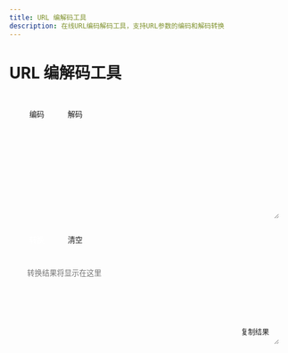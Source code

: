 ```yaml
---
title: URL 编解码工具
description: 在线URL编码解码工具，支持URL参数的编码和解码转换
---
```


<script setup>
import { ref } from 'vue'

const inputText = ref('')
const outputText = ref('')
const mode = ref('encode')

const handleConvert = () => {
  try {
    if (mode.value === 'encode') {
      outputText.value = encodeURIComponent(inputText.value)
    } else {
      outputText.value = decodeURIComponent(inputText.value)
    }
  } catch (e) {
    outputText.value = '转换失败：输入内容格式不正确'
  }
}

const handleCopy = async () => {
  try {
    await navigator.clipboard.writeText(outputText.value)
    alert('已复制到剪贴板')
  } catch (e) {
    alert('复制失败，请手动复制')
  }
}

const handleClear = () => {
  inputText.value = ''
  outputText.value = ''
}
</script>

# URL 编解码工具

<div class="tool-container">
  <div class="tool-header">
    <div class="mode-switch">
      <button 
        :class="{ active: mode === 'encode' }" 
        @click="mode = 'encode'"
      >
        编码
      </button>
      <button 
        :class="{ active: mode === 'decode' }" 
        @click="mode = 'decode'"
      >
        解码
      </button>
    </div>
  </div>

  <div class="input-area">
    <textarea
      v-model="inputText"
      :placeholder="mode === 'encode' ? '请输入要编码的URL' : '请输入要解码的URL'"
    ></textarea>
  </div>

  <div class="button-group">
    <button class="primary" @click="handleConvert">转换</button>
    <button @click="handleClear">清空</button>
  </div>

  <div class="output-area">
    <textarea
      v-model="outputText"
      readonly
      placeholder="转换结果将显示在这里"
    ></textarea>
    <button 
      class="copy-btn"
      v-if="outputText"
      @click="handleCopy"
    >
      复制结果
    </button>
  </div>
</div>

<style scoped>
/* 使用与 base64.md 相同的样式 */
.tool-container {
  max-width: 800px;
  margin: 0 auto;
  padding: 20px;
  background: var(--vp-c-bg-soft);
  border-radius: 8px;
}

.tool-header {
  margin-bottom: 20px;
}

.mode-switch {
  display: flex;
  gap: 10px;
}

.mode-switch button {
  padding: 8px 16px;
  border: 1px solid var(--vp-c-divider);
  border-radius: 4px;
  background: var(--vp-c-bg);
  color: var(--vp-c-text-2);
  cursor: pointer;
  transition: all 0.2s;
}

.mode-switch button.active {
  background: var(--vp-c-brand);
  color: white;
  border-color: var(--vp-c-brand);
}

.input-area,
.output-area {
  position: relative;
  margin-bottom: 20px;
}

textarea {
  width: 100%;
  min-height: 150px;
  padding: 12px;
  border: 1px solid var(--vp-c-divider);
  border-radius: 4px;
  background: var(--vp-c-bg);
  color: var(--vp-c-text-1);
  font-family: var(--vp-font-family-mono);
  resize: vertical;
}

textarea:focus {
  outline: none;
  border-color: var(--vp-c-brand);
}

.button-group {
  display: flex;
  gap: 10px;
  margin-bottom: 20px;
}

button {
  padding: 8px 16px;
  border: 1px solid var(--vp-c-divider);
  border-radius: 4px;
  background: var(--vp-c-bg);
  color: var(--vp-c-text-2);
  cursor: pointer;
  transition: all 0.2s;
}

button.primary {
  background: var(--vp-c-brand);
  color: white;
  border-color: var(--vp-c-brand);
}

button:hover {
  opacity: 0.8;
}

.copy-btn {
  position: absolute;
  right: 10px;
  bottom: 10px;
  padding: 4px 8px;
  font-size: 0.9em;
  background: var(--vp-c-bg);
}

/* Dark mode optimization */
:deep(.dark) .tool-container {
  background: var(--vp-c-bg-soft);
}

:deep(.dark) textarea {
  background: var(--vp-c-bg);
}
</style>
